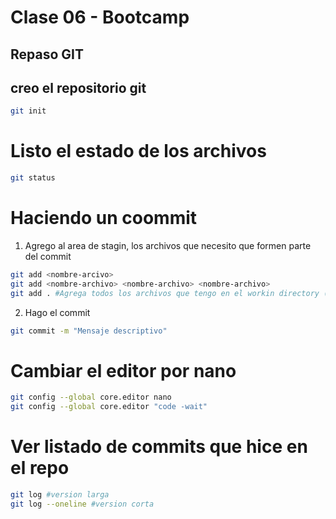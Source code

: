 # Clase 06 -  Bootcamp

## Repaso GIT

## creo el repositorio git

```sh
git init
```
# Listo el estado de los archivos

```sh
git status
```

# Haciendo un coommit
1. Agrego al area de stagin, los archivos que necesito que formen parte del commit

```sh
git add <nombre-arcivo>
git add <nombre-archivo> <nombre-archivo> <nombre-archivo>
git add . #Agrega todos los archivos que tengo en el workin directory (md)
```

2. Hago el commit

```sh
git commit -m "Mensaje descriptivo"
```

# Cambiar el editor por nano

```sh
git config --global core.editor nano
git config --global core.editor "code -wait"
```
# Ver listado de commits que hice en el repo

```sh
git log #version larga
git log --oneline #version corta
```